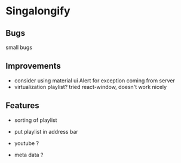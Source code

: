 ﻿# Singalongify

## Bugs

small bugs

## Improvements

- consider using material ui Alert for exception coming from server
- virtualization playlist? tried react-window, doesn't work nicely

## Features

- sorting of playlist
- put playlist in address bar

- youtube ?
- meta data ?
